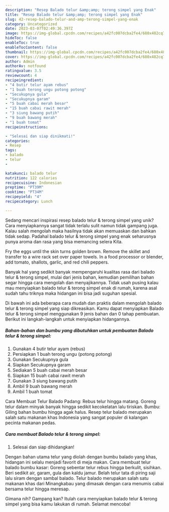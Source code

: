 ```yaml
---
description: "Resep Balado telur &amp;amp; terong simpel yang Enak"
title: "Resep Balado telur &amp;amp; terong simpel yang Enak"
slug: 42-resep-balado-telur-and-amp-terong-simpel-yang-enak
category: Uncategorized
date: 2023-03-07T02:49:36.397Z
image: https://img-global.cpcdn.com/recipes/a42fc007dcba2fe4/680x482cq70/balado-telur-terong-simpel-foto-resep-utama.jpg
hideToc: false
enableToc: true
enableTocContent: false
thumbnail: https://img-global.cpcdn.com/recipes/a42fc007dcba2fe4/680x482cq70/balado-telur-terong-simpel-foto-resep-utama.jpg
cover: https://img-global.cpcdn.com/recipes/a42fc007dcba2fe4/680x482cq70/balado-telur-terong-simpel-foto-resep-utama.jpg
author: Admin
authorAv: notfound
ratingvalue: 3.5
reviewcount: 4
recipeingredient:
- "4 butir telur ayam rebus"
- "1 buah terong ungu potong potong"
- "Secukupnya gula"
- "Secukupnya garam"
- "5 buah cabai merah besar"
- "15 buah cabai rawit merah"
- "3 siung bawang putih"
- "9 buah bawang merah"
- "1 buah tomat"
recipeinstructions:

- "Selesai dan siap dinikmati!"
categories:
- Resep
tags:
- balado
- telur
- 

katakunci: balado telur  
nutrition: 122 calories
recipecuisine: Indonesian
preptime: "PT39M"
cooktime: "PT34M"
recipeyield: "4"
recipecategory: Lunch

---
```





Sedang mencari inspirasi resep balado telur &amp; terong simpel yang unik? Cara menyiapkannya sangat tidak terlalu sulit namun tidak gampang juga. Kalau salah mengolah maka hasilnya tidak akan memuaskan dan bahkan tidak sedap. Padahal balado telur &amp; terong simpel yang enak seharusnya punya aroma dan rasa yang bisa memancing selera Kita.





Fry the eggs until the skin turns golden brown. Remove the skillet and transfer to a wire rack set over paper towels. In a food processor or blender, add tomato, shallots, garlic, and red chili peppers.

Banyak hal yang sedikit banyak mempengaruhi kualitas rasa dari balado telur &amp; terong simpel, mulai dari jenis bahan, kemudian pemilihan bahan segar hingga cara mengolah dan menyajikannya. Tidak usah pusing kalau mau menyiapkan balado telur &amp; terong simpel enak di rumah, karena asal sudah tahu triknya maka hidangan ini bisa jadi suguhan spesial.






Di bawah ini ada beberapa cara mudah dan praktis dalam mengolah balado telur &amp; terong simpel yang siap dikreasikan. Kamu dapat menyiapkan Balado telur &amp; terong simpel menggunakan 9 jenis bahan dan 0 tahap pembuatan. Berikut ini langkah-langkah untuk menyiapkan hidangannya.

<!--inarticleads1-->

##### Bahan-bahan dan bumbu yang dibutuhkan untuk pembuatan Balado telur &amp; terong simpel:

1. Gunakan 4 butir telur ayam (rebus)
1. Persiapkan 1 buah terong ungu (potong potong)
1. Gunakan Secukupnya gula
1. Siapkan Secukupnya garam
1. Sediakan 5 buah cabai merah besar
1. Siapkan 15 buah cabai rawit merah
1. Gunakan 3 siung bawang putih
1. Ambil 9 buah bawang merah
1. Ambil 1 buah tomat


Cara Membuat Telur Balado Padang: Rebus telur hingga matang. Goreng telur dalam minyak banyak hingga sedikit kecokelatan lalu tiriskan. Bumbu: Giling bahan bumbu hingga agak halus. Resep telur balado merupakan salah satu makanan khas Indonesia yang sangat populer di kalangan pecinta makanan pedas. 

<!--inarticleads2-->

##### Cara membuat Balado telur &amp; terong simpel:


1. Selesai dan siap dihidangkan!

Dengan bahan utama telur yang diolah dengan bumbu balado yang khas, hidangan ini selalu menjadi favorit di meja makan. Cara membuat telur balado bumbu kasar: Goreng sebentar telur rebus hingga berkulit, sisihkan. Beri sedikit air, garam, gula dan kaldu jamur. Belah telur tata di piring saji lalu siram dengan sambal balado. Telur balado merupakan salah satu makanan khas dari Minangkabau yang dimasak dengan cara menumis cabai bersama telur hingga meresap. 

Gimana nih? Gampang kan? Itulah cara menyiapkan balado telur &amp; terong simpel yang bisa kamu lakukan di rumah. Selamat mencoba!
